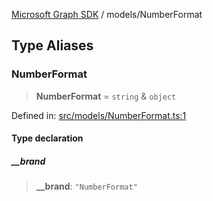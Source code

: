 [Microsoft Graph SDK](../README.md) / models/NumberFormat

## Type Aliases

### NumberFormat

> **NumberFormat** = `string` & `object`

Defined in: [src/models/NumberFormat.ts:1](https://github.com/Future-Secure-AI/microsoft-graph/blob/main/src/models/NumberFormat.ts#L1)

#### Type declaration

##### \_\_brand

> **\_\_brand**: `"NumberFormat"`
